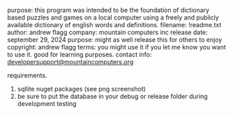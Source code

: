 purpose: this program was intended to be the foundation of dictionary based puzzles and games on a local computer using a freely and publicly available dictionary of english words and definitions.
filename: !readme.txt
author: andrew flagg
company: mountain computers inc
release date: september 29, 2024
purpose: might as well release this for others to enjoy
copyright: andrew flagg
terms: you might use it if you let me know you want to use it. good for learning purposes.
contact info: developersupport@mountaincomputers.org

requirements. 
1. sqllite nuget packages (see png screenshot)
2. be sure to put the database in your debug or release folder during development testing
